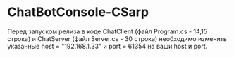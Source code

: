 # ChatBotConsole-CSarp
Перед запуском релиза в коде ChatClient (файл Program.cs - 14,15 строка) и ChatServer (файл Server.cs - 30 строка) необходимо изменить указанные host = "192.168.1.33" и port = 61354 на ваши host и port.
